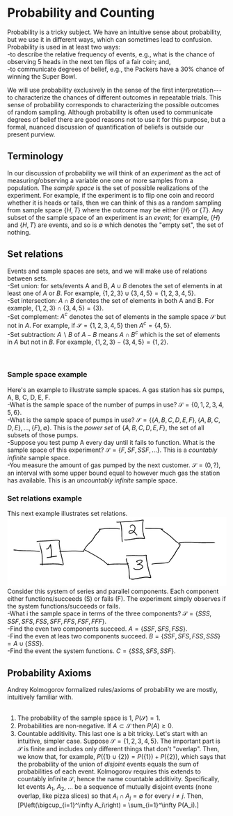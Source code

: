 # Probability and Counting

Probability is a tricky subject.  We have an intuitive sense about probability, but we use it in different ways, which can sometimes lead to confusion.  Probability is used in at least two ways:<br>
 -to describe the relative frequency of events, e.g., what is the chance of observing 5 heads in the next ten flips of a fair coin; and,<br>
 -to communicate degrees of belief, e.g., the Packers have a 30% chance of winning the Super Bowl.
 
We will use probability exclusively in the sense of the first interpretation---to characterize the chances of different outcomes in repeatable trials.  This sense of probability corresponds to characterizing the possible outcomes of random sampling.  Although probability is often used to communicate degrees of belief there are good reasons not to use it for this purpose, but a formal, nuanced discussion of quantification of beliefs is outside our present purview.  

## Terminology

In our discussion of probability we will think of an *experiment* as the act of measuring/observing a variable one one or more samples from a population.  The *sample space* is the set of possible realizations of the experiment.  For example, if the experiment is to flip one coin and record whether it is heads or tails, then we can think of this as a random sampling from sample space $\{H, T\}$ where the outcome may be either $\{H\}$ or $\{T\}$.  Any subset of the sample space of an experiment is an *event*; for example, $\{H\}$ and $\{H,T\}$ are events, and so is $\emptyset$ which denotes the "empty set", the set of nothing.

## Set relations

Events and sample spaces are sets, and we will make use of relations between sets.  <br>
 -Set union: for sets/events A and B, $A\cup B$ denotes the set of elements in at least one of $A$ or $B$.  For example, $\{1,2,3\}\cup\{3,4,5\} = \{1,2,3,4,5\}$.  <br>
 -Set intersection: $A\cap B$ denotes the set of elements in both A and B.  For example, $\{1,2,3\}\cap\{3,4,5\} = \{3\}$.  <br>
 -Set complement: $A^c$ denotes the set of elements in the sample space $\mathcal{S}$ but not in $A$.  For example, if $\mathcal{S} = \{1,2,3,4,5\}$ then $A^c = \{4,5\}$.<br>
 -Set subtraction: $A\backslash B$ of $A-B$ means $A\cap B^c$ which is the set of elements in $A$ but not in $B$. For example, $\{1,2,3\}-\{3,4,5\} = \{1,2\}$.  
<br><br>

### Sample space example
Here's an example to illustrate sample spaces.  A gas station has six pumps, A, B, C, D, E, F. <br>
 -What is the sample space of the number of pumps in use?  $\mathcal{S} =\{0,1,2,3,4,5,6\}$.<br>
 -What is the sample space of pumps in use? $\mathcal{S} = \{\{A,B,C,D,E,F\},\{A,B,C,D,E\}, \ldots,\{F\}, \emptyset  \}$.  This is the *power set* of $\{A,B,C,D,E,F\}$, the set of all subsets of those pumps.<br>
 -Suppose you test pump A every day until it fails to function.  What is the sample space of this experiment? $\mathcal{S} = \{F, SF, SSF, \ldots \}$.  This is a *countably infinite* sample space.<br>
 -You measure the amount of gas pumped by the next customer.  $\mathcal{S} = (0, ?)$, an interval with some upper bound equal to however much gas the station has available.  This is an *uncountably infinite* sample space. 

### Set relations example
This next example illustrates set relations.  
<img src="system.PNG" width="792" />
Consider this system of series and parallel components.  Each component either functions/succeeds (S) or fails (F).  The experiment simply observes if the system functions/succeeds or fails. <br>
 -What i the sample space in terms of the three components? $\mathcal{S} = \{SSS, SSF, SFS, FSS, SFF, FFS, FSF, FFF\}$.  <br>
 -Find the even two components succeed.  $A = \{SSF, SFS, FSS\}$.<br>
 -Find the even at leas two components succeed. $B = \{SSF, SFS, FSS, SSS\} = A\cup \{SSS\}$.<br>
 -Find the event the system functions. $C = \{SSS, SFS, SSF\}$.


## Probability Axioms

Andrey Kolmogorov formalized rules/axioms of probability we are mostly, intuitively familiar with.<br><br>

1. The probability of the sample space is 1, $P(\mathcal{S})=1$.<br>
2. Probabilities are non-negative. If $A\subset\mathcal{S}$ then $P(A)\geq 0$.<br>
3. Countable additivity.  This last one is a bit tricky.  Let's start with an intuitive, simpler case.  Suppose $\mathcal{S} = \{1,2,3,4,5\}$.  The important part is $\mathcal{S}$ is finite and includes only different things that don't "overlap".  Then, we know that, for example, $P(\{1\}\cup \{2\}) = P(\{1\}) + P(\{2\})$, which says that the probability of the union of *disjoint* events equals the sum of probabilities of each event.  Kolmogorov requires this extends to countably infinite $\mathcal{S}$, hence the name countable additivity.  Specifically, let events $A_1$, $A_2$, $\ldots$ be a sequence of mutually disjoint events (none overlap, like pizza slices) so that $A_i \cap A_j = \emptyset$ for every $i\ne j$.  Then,
\[P\left(\bigcup_{i=1}^\infty A_i\right) = \sum_{i=1}^\infty P(A_i).\]




